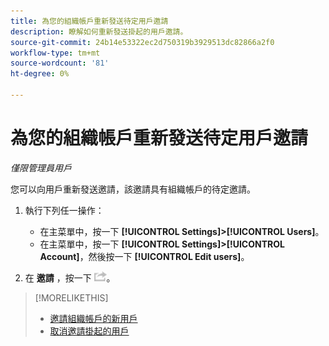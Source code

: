 ```yaml
---
title: 為您的組織帳戶重新發送待定用戶邀請
description: 瞭解如何重新發送掛起的用戶邀請。
source-git-commit: 24b14e53322ec2d750319b3929513dc82866a2f0
workflow-type: tm+mt
source-wordcount: '81'
ht-degree: 0%

---
```


# 為您的組織帳戶重新發送待定用戶邀請

*僅限管理員用戶*

您可以向用戶重新發送邀請，該邀請具有組織帳戶的待定邀請。

1. 執行下列任一操作：

   * 在主菜單中，按一下 **[!UICONTROL Settings]>[!UICONTROL Users]**。
   * 在主菜單中，按一下 **[!UICONTROL Settings]>[!UICONTROL Account]**，然後按一下 **[!UICONTROL Edit users]**。

1. 在 **邀請** ，按一下 ![重發](/help/dsp/assets/resend.png)。

>[!MORELIKETHIS]
>
>* [邀請組織帳戶的新用戶](user-invite.md)
>* [取消邀請掛起的用戶](user-uninvite.md)


<!-- >* [Edit User Permissions or Delete a User](user-edit.md) -->
